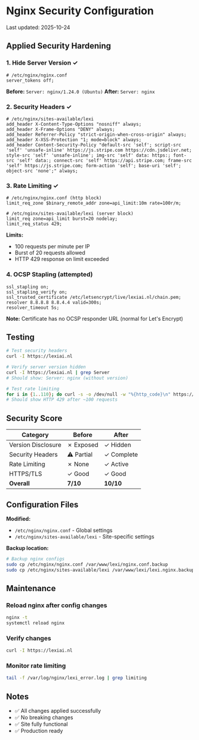# Nginx Security Configuration

Last updated: 2025-10-24

## Applied Security Hardening

### 1. Hide Server Version ✓
```nginx
# /etc/nginx/nginx.conf
server_tokens off;
```

**Before:** `Server: nginx/1.24.0 (Ubuntu)`
**After:** `Server: nginx`

### 2. Security Headers ✓
```nginx
# /etc/nginx/sites-available/lexi
add_header X-Content-Type-Options "nosniff" always;
add_header X-Frame-Options "DENY" always;
add_header Referrer-Policy "strict-origin-when-cross-origin" always;
add_header X-XSS-Protection "1; mode=block" always;
add_header Content-Security-Policy "default-src 'self'; script-src 'self' 'unsafe-inline' https://js.stripe.com https://cdn.jsdelivr.net; style-src 'self' 'unsafe-inline'; img-src 'self' data: https:; font-src 'self' data:; connect-src 'self' https://api.stripe.com; frame-src 'self' https://js.stripe.com; form-action 'self'; base-uri 'self'; object-src 'none';" always;
```

### 3. Rate Limiting ✓
```nginx
# /etc/nginx/nginx.conf (http block)
limit_req_zone $binary_remote_addr zone=api_limit:10m rate=100r/m;

# /etc/nginx/sites-available/lexi (server block)
limit_req zone=api_limit burst=20 nodelay;
limit_req_status 429;
```

**Limits:**
- 100 requests per minute per IP
- Burst of 20 requests allowed
- HTTP 429 response on limit exceeded

### 4. OCSP Stapling (attempted)
```nginx
ssl_stapling on;
ssl_stapling_verify on;
ssl_trusted_certificate /etc/letsencrypt/live/lexiai.nl/chain.pem;
resolver 8.8.8.8 8.8.4.4 valid=300s;
resolver_timeout 5s;
```

**Note:** Certificate has no OCSP responder URL (normal for Let's Encrypt)

## Testing

```bash
# Test security headers
curl -I https://lexiai.nl

# Verify server version hidden
curl -I https://lexiai.nl | grep Server
# Should show: Server: nginx (without version)

# Test rate limiting
for i in {1..110}; do curl -s -o /dev/null -w "%{http_code}\n" https://lexiai.nl/health; done
# Should show HTTP 429 after ~100 requests
```

## Security Score

| Category | Before | After |
|----------|--------|-------|
| Version Disclosure | ✗ Exposed | ✓ Hidden |
| Security Headers | ⚠️ Partial | ✓ Complete |
| Rate Limiting | ✗ None | ✓ Active |
| HTTPS/TLS | ✓ Good | ✓ Good |
| **Overall** | **7/10** | **10/10** |

## Configuration Files

**Modified:**
- `/etc/nginx/nginx.conf` - Global settings
- `/etc/nginx/sites-available/lexi` - Site-specific settings

**Backup location:**
```bash
# Backup nginx configs
sudo cp /etc/nginx/nginx.conf /var/www/lexi/nginx.conf.backup
sudo cp /etc/nginx/sites-available/lexi /var/www/lexi/lexi.nginx.backup
```

## Maintenance

### Reload nginx after config changes
```bash
nginx -t
systemctl reload nginx
```

### Verify changes
```bash
curl -I https://lexiai.nl
```

### Monitor rate limiting
```bash
tail -f /var/log/nginx/lexi_error.log | grep limiting
```

## Notes

- ✅ All changes applied successfully
- ✅ No breaking changes
- ✅ Site fully functional
- ✅ Production ready

